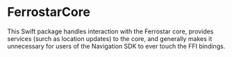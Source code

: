 # FerrostarCore

This Swift package handles interaction with the Ferrostar core, provides services (surch as location updates) to
the core, and generally makes it unnecessary for users of the Navigation SDK to ever touch the FFI bindings.
